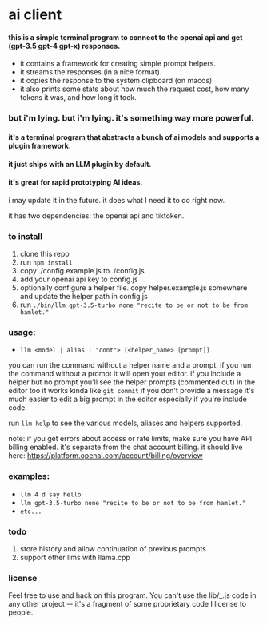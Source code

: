 # ai client

#### this is a simple terminal program to connect to the openai api and get (gpt-3.5 gpt-4 gpt-x) responses.

- it contains a framework for creating simple prompt helpers.
- it streams the responses (in a nice format).
- it copies the response to the system clipboard (on macos)
- it also prints some stats about how much the request cost, how many tokens it was, and how long it took.

### but i'm lying. but i'm lying. it's something way more powerful. 
#### it's a terminal program that abstracts a bunch of ai models and supports a plugin framework.
#### it just ships with an LLM plugin by default.
#### it's great for rapid prototyping AI ideas.

i may update it in the future. it does what I need it to do right now. 

it has two dependencies: the openai api and tiktoken.

### to install

1. clone this repo
2. run `npm install`
3. copy ./config.example.js to ./config.js
4. add your openai api key to config.js 
5. optionally configure a helper file. copy helper.example.js somewhere and update the helper path in config.js
5. run `./bin/llm gpt-3.5-turbo none "recite to be or not to be from hamlet."`


### usage:
- `llm <model | alias | "cont"> [<helper_name> [prompt]]`

you can run the command without a helper name and a prompt.
if you run the command without a prompt it will open your editor. 
if you include a helper but no prompt you'll see the helper prompts (commented out) in the editor too
it works kinda like `git commit` if you don't provide a message
it's much easier to edit a big prompt in the editor especially if you're include code.

run `llm help` to see the various models, aliases and helpers supported.

note: if you get errors about access or rate limits, make sure you have API billing enabled. it's separate from the chat account billing. it should live here: https://platform.openai.com/account/billing/overview

### examples:
- `llm 4 d say hello`
- `llm gpt-3.5-turbo none "recite to be or not to be from hamlet."`
- `etc...`

### todo
1. store history and allow continuation of previous prompts
2. support other llms with llama.cpp

### license

Feel free to use and hack on this program. You can't use the lib/_.js code in any other project -- it's a fragment of some proprietary code I license to people.


